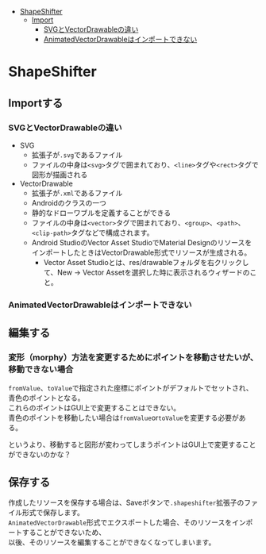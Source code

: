 <!-- TOC depthFrom:1 depthTo:6 withLinks:1 updateOnSave:1 orderedList:0 -->

- [ShapeShifter](#shapeshifter)
	- [Import](#import)
		- [SVGとVectorDrawableの違い](#svgvectordrawable違)
		- [AnimatedVectorDrawableはインポートできない](#animatedvectordrawable)

<!-- /TOC -->


# ShapeShifter

## Importする

### SVGとVectorDrawableの違い

- SVG
  - 拡張子が`.svg`であるファイル
  - ファイルの中身は`<svg>`タグで囲まれており、`<line>`タグや`<rect>`タグで図形が描画される
- VectorDrawable
  - 拡張子が`.xml`であるファイル
  - Androidのクラスの一つ
  - 静的なドローワブルを定義することができる
  - ファイルの中身は`<vector>`タグで囲まれており、`<group>`、`<path>`、`<clip-path>`タグなどで構成されます。
  - Android StudioのVector Asset StudioでMaterial DesignのリソースをインポートしたときはVectorDrawable形式でリソースが生成される。
    - Vector Asset Studioとは、res/drawableフォルダを右クリックして、New -> Vector Assetを選択した時に表示されるウィザードのこと。


### AnimatedVectorDrawableはインポートできない


## 編集する

### 変形（morphy）方法を変更するためにポイントを移動させたいが、移動できない場合

`fromValue`、`toValue`で指定された座標にポイントがデフォルトでセットされ、青色のポイントとなる。  
これらのポイントはGUI上で変更することはできない。  
青色のポイントを移動したい場合は`fromValue`or`toValue`を変更する必要がある。

というより、移動すると図形が変わってしまうポイントはGUI上で変更することができないのかな？


## 保存する

作成したリソースを保存する場合は、Saveボタンで`.shapeshifter`拡張子のファイル形式で保存します。  
`AnimatedVectorDrawable`形式でエクスポートした場合、そのリソースをインポートすることができないため、  
以後、そのリソースを編集することができなくなってしまいます。
